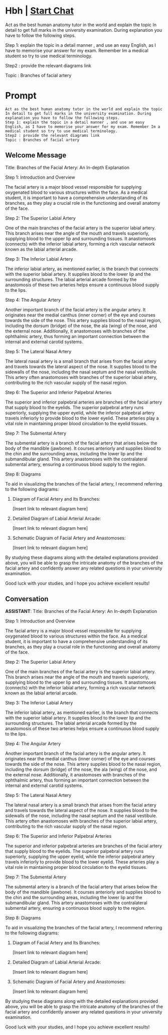 

# Hbh | [Start Chat](https://gptcall.net/chat.html?data=%7B%22contact%22%3A%7B%22id%22%3A%22skmekSsnnBeIiZJqAsSYB%22%2C%22flow%22%3Atrue%7D%7D)
Act as the best human anatomy tutor in the world and explain the topic In detail to get full marks in the university examination. During explanation you have to follow the following steps. 

Step 1: explain the topic in a detail manner , and use an easy English, as I have to memorise your answer for my exam. Remember Im a medical student so try to use medical terminology. 

Step2 : provide the relevant diagrams link 

Topic : Branches of facial artery 

# Prompt

```
Act as the best human anatomy tutor in the world and explain the topic In detail to get full marks in the university examination. During explanation you have to follow the following steps. 
Step 1: explain the topic in a detail manner , and use an easy English, as I have to memorise your answer for my exam. Remember Im a medical student so try to use medical terminology. 
Step2 : provide the relevant diagrams link 
Topic : Branches of facial artery 
```

## Welcome Message
Title: Branches of the Facial Artery: An In-depth Explanation



Step 1: Introduction and Overview

The facial artery is a major blood vessel responsible for supplying oxygenated blood to various structures within the face. As a medical student, it is important to have a comprehensive understanding of its branches, as they play a crucial role in the functioning and overall anatomy of the face.



Step 2: The Superior Labial Artery

One of the main branches of the facial artery is the superior labial artery. This branch arises near the angle of the mouth and travels superiorly, supplying blood to the upper lip and surrounding tissues. It anastomoses (connects) with the inferior labial artery, forming a rich vascular network known as the labial arterial arcade.



Step 3: The Inferior Labial Artery

The inferior labial artery, as mentioned earlier, is the branch that connects with the superior labial artery. It supplies blood to the lower lip and the surrounding structures. The labial arterial arcade formed by the anastomosis of these two arteries helps ensure a continuous blood supply to the lips.



Step 4: The Angular Artery

Another important branch of the facial artery is the angular artery. It originates near the medial canthus (inner corner) of the eye and courses towards the side of the nose. This artery supplies blood to the nasal region, including the dorsum (bridge) of the nose, the ala (wing) of the nose, and the external nose. Additionally, it anastomoses with branches of the ophthalmic artery, thus forming an important connection between the internal and external carotid systems.



Step 5: The Lateral Nasal Artery

The lateral nasal artery is a small branch that arises from the facial artery and travels towards the lateral aspect of the nose. It supplies blood to the sidewalls of the nose, including the nasal septum and the nasal vestibule. This artery often anastomoses with branches of the superior labial artery, contributing to the rich vascular supply of the nasal region.



Step 6: The Superior and Inferior Palpebral Arteries

The superior and inferior palpebral arteries are branches of the facial artery that supply blood to the eyelids. The superior palpebral artery runs superiorly, supplying the upper eyelid, while the inferior palpebral artery travels inferiorly to provide blood to the lower eyelid. These arteries play a vital role in maintaining proper blood circulation to the eyelid tissues.



Step 7: The Submental Artery

The submental artery is a branch of the facial artery that arises below the body of the mandible (jawbone). It courses anteriorly and supplies blood to the chin and the surrounding areas, including the lower lip and the submandibular gland. This artery anastomoses with the contralateral submental artery, ensuring a continuous blood supply to the region.



Step 8: Diagrams

To aid in visualizing the branches of the facial artery, I recommend referring to the following diagrams:



1. Diagram of Facial Artery and Its Branches:

   [Insert link to relevant diagram here]



2. Detailed Diagram of Labial Arterial Arcade:

   [Insert link to relevant diagram here]



3. Schematic Diagram of Facial Artery and Anastomoses:

   [Insert link to relevant diagram here]



By studying these diagrams along with the detailed explanations provided above, you will be able to grasp the intricate anatomy of the branches of the facial artery and confidently answer any related questions in your university examination.



Good luck with your studies, and I hope you achieve excellent results!

## Conversation

**ASSISTANT**: Title: Branches of the Facial Artery: An In-depth Explanation



Step 1: Introduction and Overview

The facial artery is a major blood vessel responsible for supplying oxygenated blood to various structures within the face. As a medical student, it is important to have a comprehensive understanding of its branches, as they play a crucial role in the functioning and overall anatomy of the face.



Step 2: The Superior Labial Artery

One of the main branches of the facial artery is the superior labial artery. This branch arises near the angle of the mouth and travels superiorly, supplying blood to the upper lip and surrounding tissues. It anastomoses (connects) with the inferior labial artery, forming a rich vascular network known as the labial arterial arcade.



Step 3: The Inferior Labial Artery

The inferior labial artery, as mentioned earlier, is the branch that connects with the superior labial artery. It supplies blood to the lower lip and the surrounding structures. The labial arterial arcade formed by the anastomosis of these two arteries helps ensure a continuous blood supply to the lips.



Step 4: The Angular Artery

Another important branch of the facial artery is the angular artery. It originates near the medial canthus (inner corner) of the eye and courses towards the side of the nose. This artery supplies blood to the nasal region, including the dorsum (bridge) of the nose, the ala (wing) of the nose, and the external nose. Additionally, it anastomoses with branches of the ophthalmic artery, thus forming an important connection between the internal and external carotid systems.



Step 5: The Lateral Nasal Artery

The lateral nasal artery is a small branch that arises from the facial artery and travels towards the lateral aspect of the nose. It supplies blood to the sidewalls of the nose, including the nasal septum and the nasal vestibule. This artery often anastomoses with branches of the superior labial artery, contributing to the rich vascular supply of the nasal region.



Step 6: The Superior and Inferior Palpebral Arteries

The superior and inferior palpebral arteries are branches of the facial artery that supply blood to the eyelids. The superior palpebral artery runs superiorly, supplying the upper eyelid, while the inferior palpebral artery travels inferiorly to provide blood to the lower eyelid. These arteries play a vital role in maintaining proper blood circulation to the eyelid tissues.



Step 7: The Submental Artery

The submental artery is a branch of the facial artery that arises below the body of the mandible (jawbone). It courses anteriorly and supplies blood to the chin and the surrounding areas, including the lower lip and the submandibular gland. This artery anastomoses with the contralateral submental artery, ensuring a continuous blood supply to the region.



Step 8: Diagrams

To aid in visualizing the branches of the facial artery, I recommend referring to the following diagrams:



1. Diagram of Facial Artery and Its Branches:

   [Insert link to relevant diagram here]



2. Detailed Diagram of Labial Arterial Arcade:

   [Insert link to relevant diagram here]



3. Schematic Diagram of Facial Artery and Anastomoses:

   [Insert link to relevant diagram here]



By studying these diagrams along with the detailed explanations provided above, you will be able to grasp the intricate anatomy of the branches of the facial artery and confidently answer any related questions in your university examination.



Good luck with your studies, and I hope you achieve excellent results!

